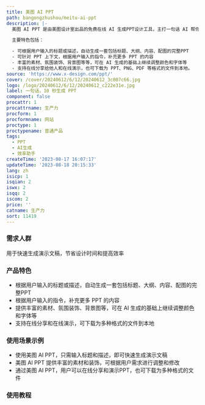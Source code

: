 ```yaml
---
title: 美图 AI PPT
path: bangongzhushou/meitu-ai-ppt
description: |-
  美图 AI PPT 是由美图设计室出品的免费在线 AI 生成PPT设计工具，主打一句话 AI 帮你生成 PPT。

  主要特色包括：

  - 可根据用户输入的标题或描述，自动生成一套包括标题、大纲、内容、配图的完整PPT
  - 可针对 PPT 上下文，根据用户输入的指令，补充更多 PPT 的内容
  - 丰富的素材、氛围装饰、背景图等等，可在 AI 生成的基础上继续调整颜色和字体等
  - 支持在线分享给他人和在线演示，也可下载为 PPT、PNG、PDF 等格式的文件到本地。
source: 'https://www.x-design.com/ppt/'
cover: /cover/20240612/6/12/20240612_3c007c66.jpg
logo: /logo/20240612/6/12/20240612_c222e31e.jpg
label: 一句话，10 秒生成 PPT
component: false
procattr: 1
procattrname: 生产力
procform: 1
procformname: 网站
proctype: 1
proctypename: 普通产品
tags:
  - PPT
  - AI生成
  - 效率助手
createTime: '2023-08-17 16:07:17'
updateTime: '2023-08-18 20:15:33'
lang: zh
isicp: 1
isqian: 2
iswx: 2
isqq: 2
iscom: 2
price: ''
catname: 生产力
sort: 11419
---
```




### 需求人群
用于快速生成演示文稿，节省设计时间和提高效率

### 产品特色
- 根据用户输入的标题或描述，自动生成一套包括标题、大纲、内容、配图的完整PPT
- 根据用户输入的指令，补充更多 PPT 的内容
- 提供丰富的素材、氛围装饰、背景图等，可在 AI 生成的基础上继续调整颜色和字体等
- 支持在线分享和在线演示，可下载为多种格式的文件到本地

### 使用场景示例
- 使用美图 AI PPT，只需输入标题和描述，即可快速生成演示文稿
- 美图 AI PPT 提供丰富的素材和装饰，可根据用户需求进行调整和修改
- 通过美图 AI PPT，用户可以在线分享和演示PPT，也可下载为多种格式的文件

### 使用教程


  
